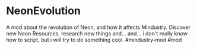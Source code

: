 # NeonEvolution
A mod about the revolution of Neon, and how it affects Mindustry. Discover new Neon Resources, research new things and... and... i don't really know how to script, but i will try to do something cool.
#mindustry-mod
#mod

